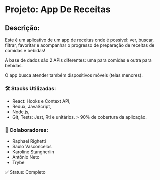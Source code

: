 # Projeto: App De Receitas

## Descrição:
Este é um aplicativo de um app de receitas onde é possível:  ver, buscar, filtrar, favoritar e acompanhar o progresso de preparação de receitas de comidas e bebidas!

A base de dados são 2 APIs diferentes: uma para comidas e outra para bebidas.

O app busca atender também dispositivos móveis (telas menores).

###  🛠 Stacks Utilizadas: 
- React: Hooks e Context API, 
- Redux, JavaScript, 
- Node.js,
- Git,
 Tests: Jest, Rtl e unitários. > 90% de cobertura da aplicação. 
 
### 🚀 Colaboradores:
 - Raphael Righetti
 - Saulo Vasconcelos
 - Karoline Stangherlin
 - Antônio Neto
 - Trybe
 
 
 ✅ Status: Completo
